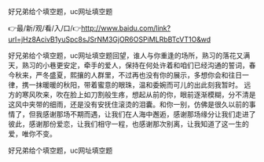 好兄弟给个填空题，uc网址填空题

👉最/新/观/看/入/口/👉http://www.baidu.com/link?url=jHz8AcivB1yuSpc8sJSrNM3GjOR6OSPiMLRbBTcVT1O&wd

好兄弟给个填空题，uc网址填空题回望，谁人与你重逢的场所，熟习的落花又满天，熟习的小巷更安定，牵手的爱人，保持在何处许着和咱们已经沟通的誓词，春今秋来，严冬盛夏，熙攘的人群里，不过再也没有你的展示，多想你会和往日一律，携一抹暖暖的秋阳，带着蜜意的眼珠，温和委婉而可儿的出此刻我暂时。
远方的寒风吹来，吹在脸上如刀割般生疼，想起从前的你，眼前逐渐模糊，分不清是这风中夹带的细雨，还是没有安抚住滚烫的泪囊。和你一别，仿佛是很久以前的事情了，但我感谢那场不期而遇，让我们在人海中邂逅，感谢那场缘分让我们走进了彼此，感谢那份爱恋，让我们相守一程，也感谢那次别离，让我知道了这一生的爱，唯你不变。


好兄弟给个填空题，uc网址填空题
